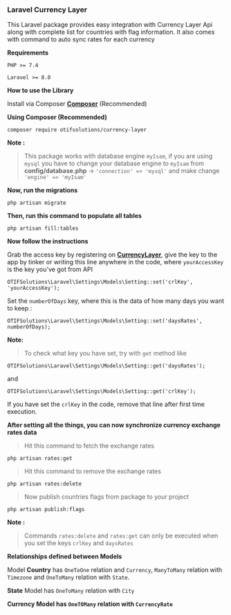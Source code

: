 ### Laravel Currency Layer

This Laravel package provides easy integration with Currency Layer Api along with complete list for countries with flag information. It also comes with command to auto sync rates for each currency 

__Requirements__

```PHP >= 7.4``` 

```Laravel >= 8.0```

__How to use the Library__

Install via Composer **[Composer](https://getcomposer.org/download)** (Recommended)

__Using Composer (Recommended)__

```
composer require otifsolutions/currency-layer
```

**Note :**

> This package works with database engine `myIsam`, if you are using `mysql` you have to change your database engine to `myIsam` from <b>config/database.php</b> -> `'connection' => 'mysql'` and make change `'engine' => 'myIsam'`

__Now, run the migrations__

```
php artisan migrate
```

__Then, run this command to populate all tables__

```
php artisan fill:tables
```

__Now follow the instructions__

Grab the access key by registering on **[CurrencyLayer](https://currencylayer.com)**, give the key to the app by tinker or writing this line anywhere in the code, where `yourAccessKey` is the key you've got from API

```
OTIFSolutions\Laravel\Settings\Models\Setting::set('crlKey', 'yourAccessKey');
```

Set the `numberOfDays` key, where this is the data of how many days you want to keep :

```
OTIFSolutions\Laravel\Settings\Models\Setting::set('daysRates', numberOfDays);
```

**Note:**

> To check what key you have set, try with `get` method like

```
OTIFSolutions\Laravel\Settings\Models\Setting::get('daysRates');
```

and

```
OTIFSolutions\Laravel\Settings\Models\Setting::get('crlKey');
```

If you have set the `crlKey` in the code, remove that line after first time execution.

__After setting all the things, you can now synchronize currency exchange rates data__

> Hit this command to fetch the exchange rates

```
php artisan rates:get
```

> Hit this command to remove the exchange rates
```
php artisan rates:delete
```

> Now publish countries flags from package to your project
```
php artisan publish:flags
```

**Note :**

> Commands `rates:delete` and `rates:get` can only be executed when you set the keys `crlKey` and `daysRates`



__Relationships defined between Models__

Model <b>Country</b> has `OneToOne` relation and `Currency`, `ManyToMany` relation with `Timezone` and `OneToMany` relation with `State`.


<b>State</b> Model has `OneToMany` relation with `City`


<b>Currency<b> Model has `OneTOMany` relation with `CurrencyRate` 